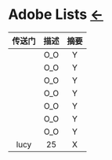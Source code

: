 # Adobe Lists  [←](index.md)

| 传送门 | 描述 | 摘要 |
|:---:|:---:|:---:|
| []() | O_O | Y |
| []() | O_O | Y |
| []() | O_O | Y |
| []() | O_O | Y |
| []() | O_O | Y |
| []() | O_O | Y |
| []() | O_O | Y |
| lucy | 25 | X |
